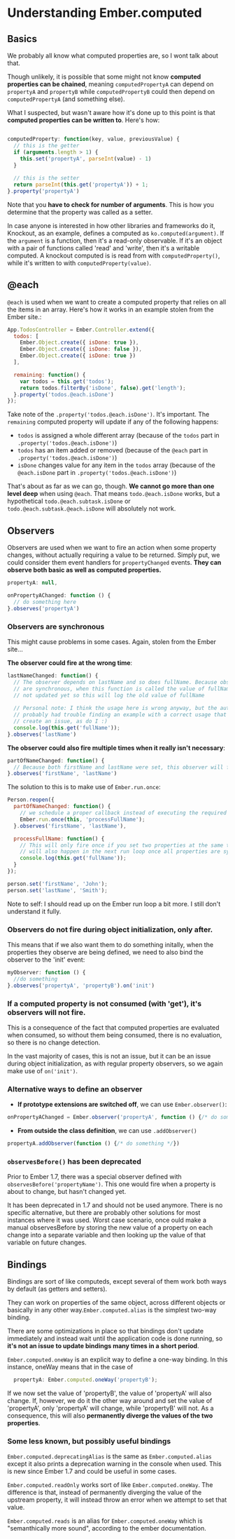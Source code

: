 # Understanding Ember.computed

## Basics

We probably all know what computed properties are, so I wont talk about that.

Though unlikely, it is possible that some might not know **computed properties can be chained**, meaning `computedPropertyA` can depend on `propertyA` and `propertyB` while `computedPropertyB` could then depend on `computedPropertyA` (and something else).

What I suspected, but wasn't aware how it's done up to this point is that **computed properties can be written to**. Here's how:

```JavaScript

computedProperty: function(key, value, previousValue) {
  // this is the getter
  if (arguments.length > 1) {
    this.set('propertyA', parseInt(value) - 1)
  }
  
  // this is the setter
  return parseInt(this.get('propertyA')) + 1;
}.property('propertyA')
```

Note that you **have to check for number of arguments**. This is how you determine that the property was called as a setter.

In case anyone is interested in how other libraries and frameworks do it, Knockout, as an example, defines a computed as `ko.computed(argument)`. If the `argument` is a function, then it's a read-only observable. If it's an object with a pair of functions called 'read' and 'write', then it's a writable computed. A knockout computed is is read from with `computedProperty()`, while it's written to with `computedProperty(value)`.

## @each

`@each` is used when we want to create a computed property that relies on all the items in an array. Here's how it works in an example stolen from the Ember site.:

```JavaScript
App.TodosController = Ember.Controller.extend({
  todos: [
    Ember.Object.create({ isDone: true }),
    Ember.Object.create({ isDone: false }),
    Ember.Object.create({ isDone: true })
  ],

  remaining: function() {
    var todos = this.get('todos');
    return todos.filterBy('isDone', false).get('length');
  }.property('todos.@each.isDone')
});
```

Take note of the `.property('todos.@each.isDone')`. It's important. The `remaining` computed property will update if any of the following happens:
* `todos` is assigned a whole different array (because of the `todos` part in `.property('todos.@each.isDone')`)
* `todos` has an item added or removed (because of the `@each` part in `.property('todos.@each.isDone')`)
* `isDone` changes value for any item in the `todos` array (because of the `@each.isDone` part in `.property('todos.@each.isDone')`)

That's about as far as we can go, though. **We cannot go more than one level deep** when using `@each`. That means `todo.@each.isDone` works, but a hypothetical `todo.@each.subtask.isDone` or `todo.@each.subtask.@each.isDone` will absolutely not work.

## Observers

Observers are used when we want to fire an action when some property changes, without actually requiring a value to be returned. Simply put, we could consider them event handlers for `propertyChanged` events. **They can observe both basic as well as computed properties.**

```JavaScript
propertyA: null,

onPropertyAChanged: function () {
  // do something here
}.observes('propertyA')
```

### Observers are synchronous

This might cause problems in some cases. Again, stolen from the Ember site...

**The observer could fire at the wrong time**:

```JavaScript
lastNameChanged: function() {
  // The observer depends on lastName and so does fullName. Because observers
  // are synchronous, when this function is called the value of fullName is
  // not updated yet so this will log the old value of fullName
  
  // Personal note: I think the usage here is wrong anyway, but the auther 
  // probably had trouble finding an example with a correct usage that would still
  // create an issue, as do I :)
  console.log(this.get('fullName'));
}.observes('lastName')
```
**The observer could also fire multiple times when it really isn't necessary**:

```JavaScript
partOfNameChanged: function() {
  // Because both firstName and lastName were set, this observer will fire twice.
}.observes('firstName', 'lastName')
```

The solution to this is to make use of `Ember.run.once`:

```JavaScript
Person.reopen({
  partOfNameChanged: function() {
    // we schedule a proper callback instead of executing the required actions directly
    Ember.run.once(this, 'processFullName');
  }.observes('firstName', 'lastName'),

  processFullName: function() {
    // This will only fire once if you set two properties at the same time, and
    // will also happen in the next run loop once all properties are synchronized
    console.log(this.get('fullName'));
  }
});

person.set('firstName', 'John');
person.set('lastName', 'Smith');
```

Note to self: I should read up on the Ember run loop a bit more. I still don't understand it fully.

### Observers do not fire during object initialization, only after. 

This means that if we also want them to do something initally, when the properties they observe are being defined, we need to also bind the observer to the 'init' event:

```JavaScript
myObserver: function () {
  //do something
}.observes('propertyA', 'propertyB').on('init')
```

### If a computed property is not consumed (with 'get'), it's observers will not fire.

This is a consequence of the fact that computed properties are evaluated when consumed, so without them being consumed, there is no evaluation, so there is no change detection.

In the vast majority of cases, this is not an issue, but it can be an issue during object initialization, as with regular property observers, so we again make use of `on('init')`.


### Alternative ways to define an observer

* **If prototype extensions are switched off**, we can use `Ember.observer()`:
```JavaScript
onPropertyAChanged = Ember.observer('propertyA', function () {/* do something */})
```

* **From outside the class definition**, we can use `.addObserver()`

```JavaScript
propertyA.addObserver(function () {/* do something */})
```

### `observesBefore()` has been deprecated

Prior to Ember 1.7, there was a special observer defined with `observesBefore('propertyName')`. This one would fire when a property is about to change, but hasn't changed yet.

It has been deprecated in 1.7 and should not be used anymore. There is no specific alternative, but there are probably other solutions for most instances where it was used. Worst case scenario, once ould make a manual observesBefore by storing the new value of a property on each change into a separate variable and then looking up the value of that variable on future changes.

## Bindings

Bindings are sort of like computeds, except several of them work both ways by default (as getters and setters).

They can work on properties of the same object, across different objects or basically in any other way.`Ember.computed.alias` is the simplest two-way binding.

There are some optimizations in place so that bindings don't update immediately and instead wait until the application code is done running, so **it's not an issue to update bindings many times in a short period**.

`Ember.computed.oneWay` is an explicit way to define a one-way binding. In this instance, oneWay means that in the case of 
```JavaScript
  propertyA: Ember.computed.oneWay('propertyB');
```

If we now set the value of 'propertyB', the value of 'propertyA' will also change. If, however, we do it the other way around and set the value of 'propertyA', only 'propertyA' will change, while 'propertyB' will not. As a consequence, this will also **permanently diverge the values of the two properties**.

### Some less known, but possibly useful bindings

`Ember.computed.deprecatingAlias` is the same as `Ember.computed.alias` except it also prints a deprecation warning in the console when used. This is new since Ember 1.7 and could be useful in some cases.

`Ember.computed.readOnly` works sort of like `Ember.computed.oneWay`. The difference is that, instead of permanently diverging the value of the upstream property, it will instead throw an error when we attempt to set that value.

`Ember.computed.reads` is an alias for `Ember.computed.oneWay` which is "semanthically more sound", according to the ember documentation.




